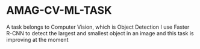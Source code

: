 # AMAG-CV-ML-TASK
A task belongs to Computer Vision, which is Object Detection
I use Faster R-CNN to detect the largest and smallest object in an image and this task is improving at the moment 
